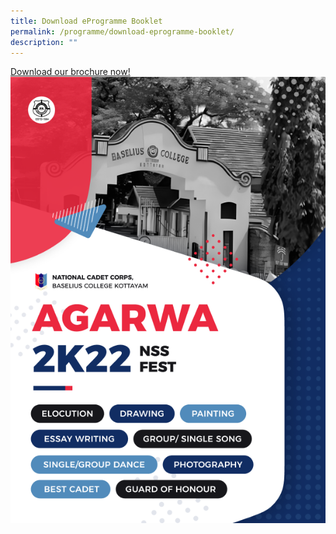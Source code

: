```yaml
---
title: Download eProgramme Booklet
permalink: /programme/download-eprogramme-booklet/
description: ""
---
```

[Download our brochure now!](/files/SMHC2019%20-%20Sept%202018%20Design%20Update.pdf)
![](/images/Frame%204.png)